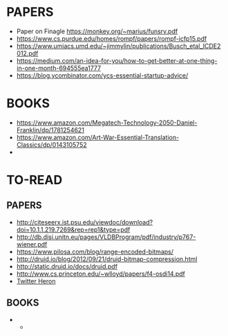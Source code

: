 # PAPERS
* Paper on Finagle https://monkey.org/~marius/funsrv.pdf
* https://www.cs.purdue.edu/homes/rompf/papers/rompf-icfp15.pdf
* https://www.umiacs.umd.edu/~jimmylin/publications/Busch_etal_ICDE2012.pdf
* https://medium.com/an-idea-for-you/how-to-get-better-at-one-thing-in-one-month-694555ea1777
* https://blog.ycombinator.com/ycs-essential-startup-advice/

# BOOKS
* https://www.amazon.com/Megatech-Technology-2050-Daniel-Franklin/dp/1781254621
* https://www.amazon.com/Art-War-Essential-Translation-Classics/dp/0143105752
* 

# TO-READ
## PAPERS
* http://citeseerx.ist.psu.edu/viewdoc/download?doi=10.1.1.219.7269&rep=rep1&type=pdf
* http://db.disi.unitn.eu/pages/VLDBProgram/pdf/industry/p767-wiener.pdf
* https://www.pilosa.com/blog/range-encoded-bitmaps/
* http://druid.io/blog/2012/09/21/druid-bitmap-compression.html
* http://static.druid.io/docs/druid.pdf
* http://www.cs.princeton.edu/~wlloyd/papers/f4-osdi14.pdf
* [Twitter Heron](http://delivery.acm.org/10.1145/2750000/2742788/p239-kulkarni.pdf?ip=8.25.197.67&id=2742788&acc=TRUSTED&key=4D4702B0C3E38B35%2E4D4702B0C3E38B35%2E4D4702B0C3E38B35%2EE47D41B086F0CDA3&__acm__=1517961291_ddd089fae584f5b3bb2111a509167e1d)

## BOOKS
* -
